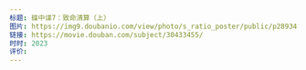 ```yaml
---
标题: 碟中谍7：致命清算（上）
图片: https://img9.doubanio.com/view/photo/s_ratio_poster/public/p2893481084.webp
链接: https://movie.douban.com/subject/30433455/
时时: 2023
评价:
---
```


